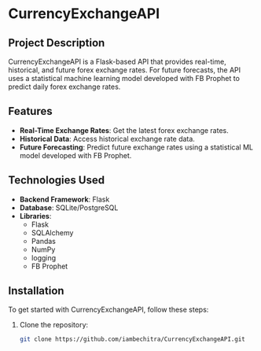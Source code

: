 # CurrencyExchangeAPI

## Project Description

CurrencyExchangeAPI is a Flask-based API that provides real-time, historical, and future forex exchange rates. For future forecasts, the API uses a statistical machine learning model developed with FB Prophet to predict daily forex exchange rates.

## Features

- **Real-Time Exchange Rates**: Get the latest forex exchange rates.
- **Historical Data**: Access historical exchange rate data.
- **Future Forecasting**: Predict future exchange rates using a statistical ML model developed with FB Prophet.

## Technologies Used

- **Backend Framework**: Flask
- **Database**: SQLite/PostgreSQL
- **Libraries**: 
  - Flask
  - SQLAlchemy
  - Pandas
  - NumPy
  - logging
  - FB Prophet

## Installation

To get started with CurrencyExchangeAPI, follow these steps:

1. Clone the repository:
   ```bash
   git clone https://github.com/iambechitra/CurrencyExchangeAPI.git

